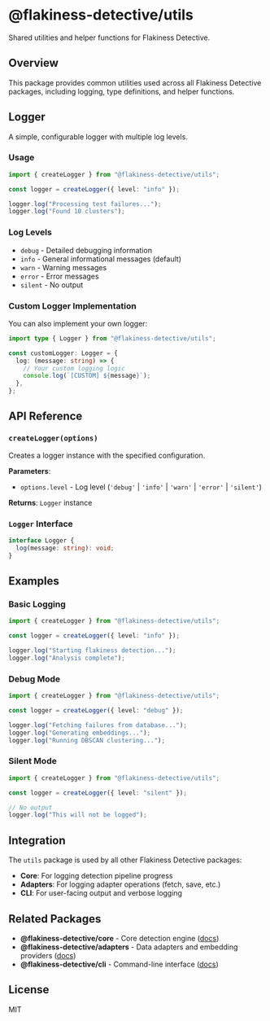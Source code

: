 # @flakiness-detective/utils

Shared utilities and helper functions for Flakiness Detective.

## Overview

This package provides common utilities used across all Flakiness Detective packages, including logging, type definitions, and helper functions.

## Logger

A simple, configurable logger with multiple log levels.

### Usage

```typescript
import { createLogger } from "@flakiness-detective/utils";

const logger = createLogger({ level: "info" });

logger.log("Processing test failures...");
logger.log("Found 10 clusters");
```

### Log Levels

- `debug` - Detailed debugging information
- `info` - General informational messages (default)
- `warn` - Warning messages
- `error` - Error messages
- `silent` - No output

### Custom Logger Implementation

You can also implement your own logger:

```typescript
import type { Logger } from "@flakiness-detective/utils";

const customLogger: Logger = {
  log: (message: string) => {
    // Your custom logging logic
    console.log(`[CUSTOM] ${message}`);
  },
};
```

## API Reference

### `createLogger(options)`

Creates a logger instance with the specified configuration.

**Parameters**:

- `options.level` - Log level (`'debug'` | `'info'` | `'warn'` | `'error'` | `'silent'`)

**Returns**: `Logger` instance

### `Logger` Interface

```typescript
interface Logger {
  log(message: string): void;
}
```

## Examples

### Basic Logging

```typescript
import { createLogger } from "@flakiness-detective/utils";

const logger = createLogger({ level: "info" });

logger.log("Starting flakiness detection...");
logger.log("Analysis complete");
```

### Debug Mode

```typescript
import { createLogger } from "@flakiness-detective/utils";

const logger = createLogger({ level: "debug" });

logger.log("Fetching failures from database...");
logger.log("Generating embeddings...");
logger.log("Running DBSCAN clustering...");
```

### Silent Mode

```typescript
import { createLogger } from "@flakiness-detective/utils";

const logger = createLogger({ level: "silent" });

// No output
logger.log("This will not be logged");
```

## Integration

The `utils` package is used by all other Flakiness Detective packages:

- **Core**: For logging detection pipeline progress
- **Adapters**: For logging adapter operations (fetch, save, etc.)
- **CLI**: For user-facing output and verbose logging

## Related Packages

- **@flakiness-detective/core** - Core detection engine ([docs](../core/README.md))
- **@flakiness-detective/adapters** - Data adapters and embedding providers ([docs](../adapters/README.md))
- **@flakiness-detective/cli** - Command-line interface ([docs](../cli/README.md))

## License

MIT
